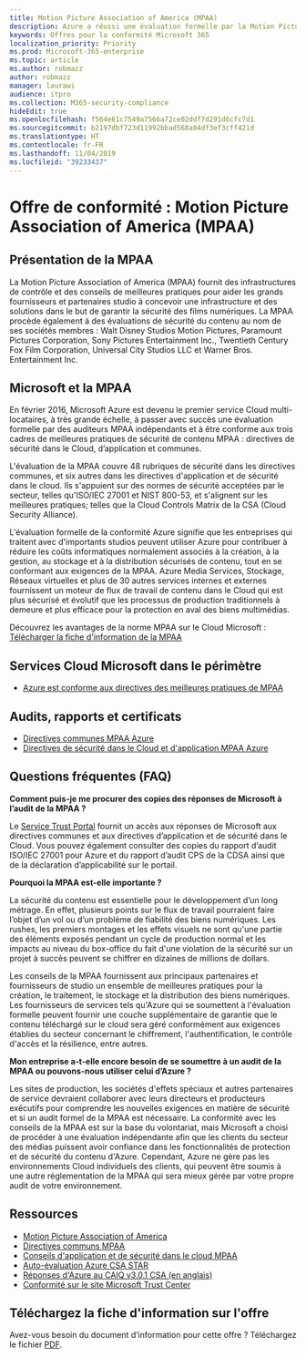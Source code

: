 ```yaml
---
title: Motion Picture Association of America (MPAA)
description: Azure a réussi une évaluation formelle par la Motion Picture Association of America.
keywords: Offres pour la conformité Microsoft 365
localization_priority: Priority
ms.prod: Microsoft-365-enterprise
ms.topic: article
ms.author: robmazz
author: robmazz
manager: laurawi
audience: itpro
ms.collection: M365-security-compliance
hideEdit: true
ms.openlocfilehash: f564e61c7549a7566a72ce02ddf7d291d6cfc7d1
ms.sourcegitcommit: b2197dbf723d11992bbad568a84df3ef3cff421d
ms.translationtype: HT
ms.contentlocale: fr-FR
ms.lasthandoff: 11/04/2019
ms.locfileid: "39233437"
---
```

# <a name="compliance-offering-motion-picture-association-of-america-mpaa"></a>Offre de conformité : Motion Picture Association of America (MPAA)

## <a name="mpaa-overview"></a>Présentation de la MPAA

La Motion Picture Association of America (MPAA) fournit des infrastructures de contrôle et des conseils de meilleures pratiques pour aider les grands fournisseurs et partenaires studio à concevoir une infrastructure et des solutions dans le but de garantir la sécurité des films numériques. La MPAA procède également à des évaluations de sécurité du contenu au nom de ses sociétés membres : Walt Disney Studios Motion Pictures, Paramount Pictures Corporation, Sony Pictures Entertainment Inc., Twentieth Century Fox Film Corporation, Universal City Studios LLC et Warner Bros. Entertainment Inc.

## <a name="microsoft-and-mpaa"></a>Microsoft et la MPAA

En février 2016, Microsoft Azure est devenu le premier service Cloud multi-locataires, à très grande échelle, à passer avec succès une évaluation formelle par des auditeurs MPAA indépendants et à être conforme aux trois cadres de meilleures pratiques de sécurité de contenu MPAA : directives de sécurité dans le Cloud, d’application et communes.

L'évaluation de la MPAA couvre 48 rubriques de sécurité dans les directives communes, et six autres dans les directives d'application et de sécurité dans le cloud. Ils s'appuient sur des normes de sécurité acceptées par le secteur, telles qu'ISO/IEC 27001 et NIST 800-53, et s'alignent sur les meilleures pratiques; telles que la Cloud Controls Matrix de la CSA (Cloud Security Alliance).

L'évaluation formelle de la conformité Azure signifie que les entreprises qui traitent avec d'importants studios peuvent utiliser Azure pour contribuer à réduire les coûts informatiques normalement associés à la création, à la gestion, au stockage et à la distribution sécurisés de contenu, tout en se conformant aux exigences de la MPAA. Azure Media Services, Stockage, Réseaux virtuelles et plus de 30 autres services internes et externes fournissent un moteur de flux de travail de contenu dans le Cloud qui est plus sécurisé et évolutif que les processus de production traditionnels à demeure et plus efficace pour la protection en aval des biens multimédias.

Découvrez les avantages de la norme MPAA sur le Cloud Microsoft : [Télécharger la fiche d'information de la MPAA](https://aka.ms/mpaa-backgrounder)

## <a name="microsoft-in-scope-cloud-services"></a>Services Cloud Microsoft dans le périmètre

- [Azure est conforme aux directives des meilleures pratiques de MPAA](https://aka.ms/AzureCompliance)

## <a name="audits-reports-and-certificates"></a>Audits, rapports et certificats

- [Directives communes MPAA Azure](https://aka.ms/AzureMPAACommonGuidelines)
- [Directives de sécurité dans le Cloud et d'application MPAA Azure](https://aka.ms/AzureMPAAApplicationandCloudSecurityGuidelines)

## <a name="frequently-asked-questions"></a>Questions fréquentes (FAQ)

**Comment puis-je me procurer des copies des réponses de Microsoft à l’audit de la MPAA ?**

Le [Service Trust Portal](https://aka.ms/stphelp) fournit un accès aux réponses de Microsoft aux directives communes et aux directives d’application et de sécurité dans le Cloud. Vous pouvez également consulter des copies du rapport d’audit ISO/IEC 27001 pour Azure et du rapport d’audit CPS de la CDSA ainsi que de la déclaration d’applicabilité sur le portail.

**Pourquoi la MPAA est-elle importante ?**

La sécurité du contenu est essentielle pour le développement d’un long métrage. En effet, plusieurs points sur le flux de travail pourraient faire l’objet d’un vol ou d’un problème de fiabilité des biens numériques. Les rushes, les premiers montages et les effets visuels ne sont qu'une partie des éléments exposés pendant un cycle de production normal et les impacts au niveau du box-office du fait d'une violation de la sécurité sur un projet à succès peuvent se chiffrer en dizaines de millions de dollars.

Les conseils de la MPAA fournissent aux principaux partenaires et fournisseurs de studio un ensemble de meilleures pratiques pour la création, le traitement, le stockage et la distribution des biens numériques. Les fournisseurs de services tels qu'Azure qui se soumettent à l'évaluation formelle peuvent fournir une couche supplémentaire de garantie que le contenu téléchargé sur le cloud sera géré conformément aux exigences établies du secteur concernant le chiffrement, l'authentification, le contrôle d'accès et la résilience, entre autres.

**Mon entreprise a-t-elle encore besoin de se soumettre à un audit de la MPAA ou pouvons-nous utiliser celui d’Azure ?**

Les sites de production, les sociétés d'effets spéciaux et autres partenaires de service devraient collaborer avec leurs directeurs et producteurs exécutifs pour comprendre les nouvelles exigences en matière de sécurité et si un audit formel de la MPAA est nécessaire. La conformité avec les conseils de la MPAA est sur la base du volontariat, mais Microsoft a choisi de procéder à une évaluation indépendante afin que les clients du secteur des médias puissent avoir confiance dans les fonctionnalités de protection et de sécurité du contenu d'Azure. Cependant, Azure ne gère pas les environnements Cloud individuels des clients, qui peuvent être soumis à une autre réglementation de la MPAA qui sera mieux gérée par votre propre audit de votre environnement.

## <a name="resources"></a>Ressources

- [Motion Picture Association of America](https://www.mpaa.org/)
- [Directives communs MPAA](https://www.mpaa.org/wp-content/uploads/2015/11/MPAA-Best-Practices-Common-Guidelines_V3_0_2015_04_02_FINAL-r7.pdf)
- [Conseils d'application et de sécurité dans le cloud MPAA](https://www.mpaa.org/wp-content/uploads/2015/12/MPAA-Best-Practices-App-and-Cloud_V1-0-20150507-RELEASE-CANDIDATE-6.docx)
- [Auto-évaluation Azure CSA STAR](https://www.microsoft.com/TrustCenter/Compliance/CSA-self-assessment)
- [Réponses d'Azure au CAIQ v3.0.1 CSA (en anglais)](https://gallery.technet.microsoft.com/Azure-Responses-to-CSA-46034a11)
- [Conformité sur le site Microsoft Trust Center](https://www.microsoft.com/trust-center/compliance/compliance-overview)

## <a name="download-the-offering-backgrounder"></a>Téléchargez la fiche d'information sur l'offre

Avez-vous besoin du document d’information pour cette offre ? Téléchargez le fichier [PDF](https://download.microsoft.com/download/7/A/1/7A19B051-3399-4222-BEF1-E6E3E0A17961/MPAA_Backgrounder.pdf).
